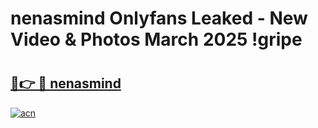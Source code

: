 # nenasmind Onlyfans Leaked - New Video & Photos March 2025 !gripe

# <h2><a href="https://t7yj44.iuczelnia.edu.pl?title=nenasmind&ref=gripe">🔗👉 🔴 nenasmind</a></h2>

[![acn](https://github.com/user-attachments/assets/0f9c940e-d8b0-45ae-aac7-cd30a18b3e1c)](https://t7yj44.iuczelnia.edu.pl?title=nenasmind&ref=gripe)

